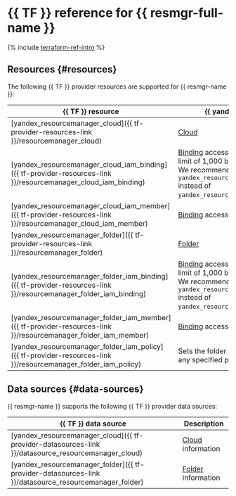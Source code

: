 # {{ TF }} reference for {{ resmgr-full-name }}

{% include [terraform-ref-intro](../_includes/terraform-ref-intro.md) %}

## Resources {#resources}

The following {{ TF }} provider resources are supported for {{ resmgr-name }}:

| **{{ TF }} resource** | **{{ yandex-cloud }} resource** |
| --- | --- |
| [yandex_resourcemanager_cloud]({{ tf-provider-resources-link }}/resourcemanager_cloud) | [Cloud](./concepts/resources-hierarchy.md#cloud)  |
| [yandex_resourcemanager_cloud_iam_binding]({{ tf-provider-resources-link }}/resourcemanager_cloud_iam_binding) | [Binding](../iam/concepts/access-control/index.md#access-bindings) access privileges to a cloud. It has a limit of 1,000 bindings per resource. <br>We recommend using `yandex_resourcemanager_cloud_iam_member` instead of `yandex_resourcemanager_cloud_iam_binding`. |
| [yandex_resourcemanager_cloud_iam_member]({{ tf-provider-resources-link }}/resourcemanager_cloud_iam_member) | [Binding](../iam/concepts/access-control/index.md#access-bindings) access privileges to a cloud |
| [yandex_resourcemanager_folder]({{ tf-provider-resources-link }}/resourcemanager_folder) | [Folder](./concepts/resources-hierarchy.md#folder) |
| [yandex_resourcemanager_folder_iam_binding]({{ tf-provider-resources-link }}/resourcemanager_folder_iam_binding) | [Binding](../iam/concepts/access-control/index.md#access-bindings) access privileges to a folder. It has a limit of 1,000 bindings per resource. <br>We recommend using `yandex_resourcemanager_folder_iam_member` instead of `yandex_resourcemanager_folder_iam_binding`. |
| [yandex_resourcemanager_folder_iam_member]({{ tf-provider-resources-link }}/resourcemanager_folder_iam_member) | [Binding](../iam/concepts/access-control/index.md#access-bindings) access privileges to a folder |
| [yandex_resourcemanager_folder_iam_policy]({{ tf-provider-resources-link }}/resourcemanager_folder_iam_policy) | Sets the folder access policy and replaces any specified policy. |

## Data sources {#data-sources}

{{ resmgr-name }} supports the following {{ TF }} provider data sources:

| **{{ TF }} data source** | **Description** |
| --- | --- |
| [yandex_resourcemanager_cloud]({{ tf-provider-datasources-link }}/datasource_resourcemanager_cloud) | [Cloud](./concepts/resources-hierarchy.md#cloud) information |
| [yandex_resourcemanager_folder]({{ tf-provider-datasources-link }}/datasource_resourcemanager_folder) | [Folder](./concepts/resources-hierarchy.md#folder) information |